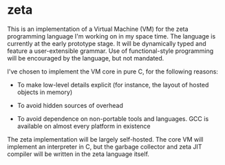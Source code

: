 zeta
====

This is an implementation of a Virtual Machine (VM) for the zeta programming language
I'm working on in my space time. The language is currently at the early prototype stage.
It will be dynamically typed and feature a user-extensible grammar. Use of
functional-style programming will be encouraged by the language, but not mandated.

I've chosen to implement the VM core in pure C, for the following reasons:

- To make low-level details explicit (for instance, the layout of hosted objects in memory)

- To avoid hidden sources of overhead

- To avoid dependence on non-portable tools and languages. GCC is available on almost every platform in existence

The zeta implementation will be largely self-hosted. The core VM will
implement an interpreter in C, but the garbage collector and zeta JIT
compiler will be written in the zeta language itself.

